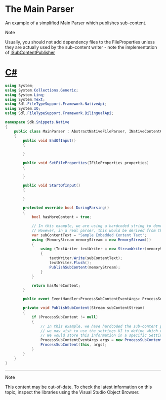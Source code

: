 The Main Parser
==
An example of a simplified Main Parser which publishes sub-content. 

>[!NOTE]
>
>Usually, you should not add dependency files to the FileProperties unless they are actually used by the sub-content writer - note the implementation of [ISubContentPublisher](../../api/filetypesupport/Sdl.FileTypeSupport.Framework.NativeApi.ISubContentPublisher.yml)

# [C#](#tab/tabid-1)
```cs
using System;
using System.Collections.Generic;
using System.Linq;
using System.Text;
using Sdl.FileTypeSupport.Framework.NativeApi;
using System.IO;
using Sdl.FileTypeSupport.Framework.BilingualApi;

namespace Sdk.Snippets.Native
{
    public class MainParser : AbstractNativeFileParser, INativeContentCycleAware, ISubContentPublisher
    {
        public void EndOfInput()
        {

        }

        public void SetFileProperties(IFileProperties properties)
        {

        }

        public void StartOfInput()
        {

        }

        protected override bool DuringParsing()
        {
            bool hasMoreContent = true;

            // In this example, we are using a hardcoded string to demonstrate the sub-content
            // However, in a real parser, this would be derived from the parsing implementation
            var subContentText = "Sample Embedded Content Text";
            using (MemoryStream memoryStream = new MemoryStream())
            {
                using (TextWriter textWriter = new StreamWriter(memoryStream))
                {
                    textWriter.Write(subContentText);
                    textWriter.Flush();
                    PublishSubContent(memoryStream);
                }
            }

            return hasMoreContent;
        }

        public event EventHandler<ProcessSubContentEventArgs> ProcessSubContent;

        private void PublishSubContent(Stream subContentStream)
        {
            if (ProcessSubContent != null)
            {
                // In this example, we have hardcoded the sub-content processor ID, however, in a real filter
                // we may wish to use the settings UI to define which of the available processors to use.
                // We would store this information in a specific Settings Object.
                ProcessSubContentEventArgs args = new ProcessSubContentEventArgs("Simple Text Embedded Content 1.0.0.0", subContentStream);
                ProcessSubContent(this, args);
            }
        }
    }
}
```
***

>[!NOTE]
>
> This content may be out-of-date. To check the latest information on this topic, inspect the libraries using the Visual Studio Object Browser.
